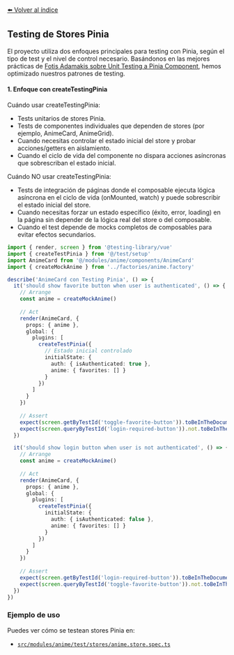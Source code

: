 [⬅️ Volver al índice](./README.md)

## Testing de Stores Pinia

El proyecto utiliza dos enfoques principales para testing con Pinia, según el tipo de test y el nivel de control necesario. Basándonos en las mejores prácticas de [Fotis Adamakis sobre Unit Testing a Pinia Component](https://fadamakis.com/unit-testing-a-pinia-component-37d045582aed?gi=644ecb388b0a), hemos optimizado nuestros patrones de testing.

#### 1. Enfoque con createTestingPinia

Cuándo usar createTestingPinia:
- Tests unitarios de stores Pinia.
- Tests de componentes individuales que dependen de stores (por ejemplo, AnimeCard, AnimeGrid).
- Cuando necesitas controlar el estado inicial del store y probar acciones/getters en aislamiento.
- Cuando el ciclo de vida del componente no dispara acciones asíncronas que sobrescriban el estado inicial.

Cuándo NO usar createTestingPinia:
- Tests de integración de páginas donde el composable ejecuta lógica asíncrona en el ciclo de vida (onMounted, watch) y puede sobrescribir el estado inicial del store.
- Cuando necesitas forzar un estado específico (éxito, error, loading) en la página sin depender de la lógica real del store o del composable.
- Cuando el test depende de mocks completos de composables para evitar efectos secundarios.

```typescript
import { render, screen } from '@testing-library/vue'
import { createTestPinia } from '@/test/setup'
import AnimeCard from '@/modules/anime/components/AnimeCard'
import { createMockAnime } from '../factories/anime.factory'

describe('AnimeCard con Testing Pinia', () => {
  it('should show favorite button when user is authenticated', () => {
    // Arrange
    const anime = createMockAnime()
    
    // Act
    render(AnimeCard, {
      props: { anime },
      global: {
        plugins: [
          createTestPinia({
            // Estado inicial controlado
            initialState: {
              auth: { isAuthenticated: true },
              anime: { favorites: [] }
            }
          })
        ]
      }
    })
    
    // Assert
    expect(screen.getByTestId('toggle-favorite-button')).toBeInTheDocument()
    expect(screen.queryByTestId('login-required-button')).not.toBeInTheDocument()
  })

  it('should show login button when user is not authenticated', () => {
    // Arrange
    const anime = createMockAnime()
    
    // Act
    render(AnimeCard, {
      props: { anime },
      global: {
        plugins: [
          createTestPinia({
            initialState: {
              auth: { isAuthenticated: false },
              anime: { favorites: [] }
            }
          })
        ]
      }
    })
    
    // Assert
    expect(screen.getByTestId('login-required-button')).toBeInTheDocument()
    expect(screen.queryByTestId('toggle-favorite-button')).not.toBeInTheDocument()
  })
})
```

### Ejemplo de uso

Puedes ver cómo se testean stores Pinia en:

- [`src/modules/anime/test/stores/anime.store.spec.ts`](https://github.com/andercard/scalable-architecture-functional/blob/main/src/modules/anime/test/stores/anime.store.spec.ts) 